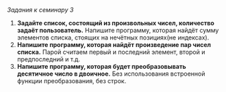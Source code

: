 *Задания к семинару 3*
1. **Задайте список, состоящий из произвольных чисел, количество задаёт пользователь.**
    Напишите программу, которая найдёт сумму элементов списка, стоящих на нечётных позициях(не индексах).
2. **Напишите программу, которая найдёт произведение пар чисел списка.**
    Парой считаем первый и последний элемент, второй и предпоследний и т.д.
3. **Напишите программу, которая будет преобразовывать десятичное число в двоичное.**
    Без использования встроенной функции преобразования, без строк.
